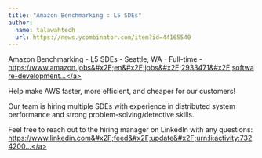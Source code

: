 ```yaml
---
title: "Amazon Benchmarking : L5 SDEs"
author:
  name: talawahtech
  url: https://news.ycombinator.com/item?id=44165540
---
```

Amazon Benchmarking - L5 SDEs - Seattle, WA - Full-time - <a href="https:&#x2F;&#x2F;www.amazon.jobs&#x2F;en&#x2F;jobs&#x2F;2933471&#x2F;software-development-engineer-customer-experience-and-business-trends" rel="nofollow">https:&#x2F;&#x2F;www.amazon.jobs&#x2F;en&#x2F;jobs&#x2F;2933471&#x2F;software-development...</a>

Help make AWS faster, more efficient, and cheaper for our customers!

Our team is hiring multiple SDEs with experience in distributed system performance and strong problem-solving&#x2F;detective skills.

Feel free to reach out to the hiring manager on LinkedIn with any questions: <a href="https:&#x2F;&#x2F;www.linkedin.com&#x2F;feed&#x2F;update&#x2F;urn:li:activity:7324200386464993280&#x2F;" rel="nofollow">https:&#x2F;&#x2F;www.linkedin.com&#x2F;feed&#x2F;update&#x2F;urn:li:activity:7324200...</a>
<JobApplication />
